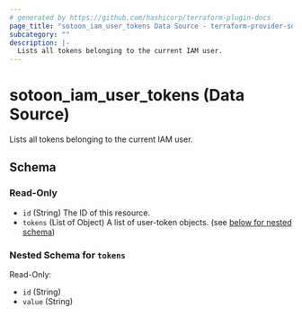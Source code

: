 ```yaml
---
# generated by https://github.com/hashicorp/terraform-plugin-docs
page_title: "sotoon_iam_user_tokens Data Source - terraform-provider-sotoon"
subcategory: ""
description: |-
  Lists all tokens belonging to the current IAM user.
---
```


# sotoon_iam_user_tokens (Data Source)

Lists all tokens belonging to the current IAM user.



<!-- schema generated by tfplugindocs -->
## Schema

### Read-Only

- `id` (String) The ID of this resource.
- `tokens` (List of Object) A list of user-token objects. (see [below for nested schema](#nestedatt--tokens))

<a id="nestedatt--tokens"></a>
### Nested Schema for `tokens`

Read-Only:

- `id` (String)
- `value` (String)
